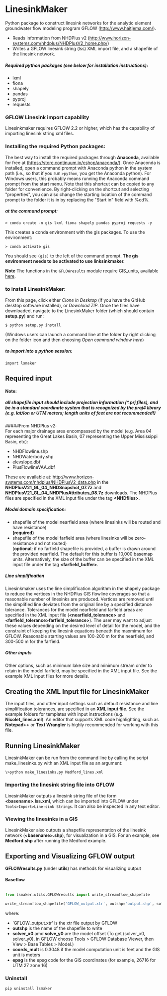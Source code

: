 # LinesinkMaker
Python package to construct linesink networks for the analytic element groundwater flow modeling
program GFLOW (<http://www.haitjema.com/>). 
  
* Reads information from NHDPlus v2 (<http://www.horizon-systems.com/nhdplus/NHDPlusV2_home.php/>)
* Writes a GFLOW linesink string (lss) XML import file, and a shapefile of the 
linesink network.

##### Required python packages (see below for installation instructions):  
* lxml
* fiona
* shapely
* pandas
* pyproj
* requests
  
### GFLOW Linesink import capability
Linesinkmaker requires GFLOW 2.2 or higher, which has the capability of importing linesink string xml files.

### Installing the required Python packages:
The best way to install the required packages through **Anaconda**, available for free at (<https://store.continuum.io/cshop/anaconda/>). Once Anaconda is installed, open a command prompt with Anaconda python in the system path (i.e., so that if you run `>python`, you get the Anaconda python). For Windows users, this probably means running the Anaconda command prompt from the start menu. Note that this shortcut can be copied to any folder for convenience. By right-clicking on the shortcut and selecting "properties", you can also change the starting location of the command prompt to the folder it is in by replacing the "Start in" field with %cd%.
##### at the command prompt:

```
> conda create -n gis lxml fiona shapely pandas pyproj requests -y
```
This creates a conda environment with the gis packages. To use the environment:

```
> conda activate gis
```

You should see `(gis)` to the left of the command prompt. **The gis environment needs to be activated to use linksinkmaker.**

**Note** The functions in the `GFLOWresults` module require GIS_units, available [here](https://github.com/aleaf/GIS_utils).


### to install LinesinkMaker:  
From this page, click either *Clone in Desktop* (if you have the GitHub desktop software installed), or *Download ZIP*. Once the files have downloaded, navigate to the LinesinkMaker folder (which should contain **setup.py**) and run:  

```
$ python setup.py install
```  
(Windows users can launch a command line at the folder by right clicking on the folder icon and then choosing *Open command window here*)  


##### to import into a python session:
```
import lsmaker
```



## Required input  

#### Note: 
##### all shapefile input should include projection information (*.prj files), and be in a standard coordinate system that is recognized by the proj4 library (e.g. lat/lon or UTM meters; length units of feet are not recommended!)
#####From NHDPlus v2:  
For each major drainage area encompassed by the model (e.g. Area 04 representing the Great Lakes Basin, 07 representing the Upper Mississippi Basin, etc):  

* NHDFlowline.shp  
* NHDWaterbody.shp  
* elevslope.dbf  
* PlusFlowlineVAA.dbf

These are available at: <http://www.horizon-systems.com/nhdplus/NHDPlusV2_data.php>  in the **NHDPlusV21_GL_04_NHDSnapshot_07.7z** and **NHDPlusV21_GL_04_NHDPlusAttributes_08.7z** 
downloads. The NHDPlus files are specified in the XML input file under the tag **\<NHDfiles\>**.

##### Model domain specification:  
* shapefile of the model nearfield area (where linesinks will be routed and have resistance)  
   **(required)**
* shapefile of the model farfield area (where linesinks will be zero-resistance and not routed)  
 (**optional**; if no farfield shapefile is provided, a buffer is drawn around the provided nearfield. The default for this buffer is 10,000 basemap units. Alternatively, the size of the buffer can be specified in the XML input file under the tag **\<farfield_buffer\>**.


##### Line simplification
Linesinkmaker uses the line simplification algorithm in the shapely package to reduce the vertices in the NHDPlus GIS flowline coverages so that a reasonable number of linesinks are produced. Vertices are removed until the simplified line deviates from the original line by a specified distance tolerance. Tolerances for the model nearfield and farfield areas are specified in the XML input file (**\<nearfield_tolerance\>** and **\<farfield_tolerance\>farfield_tolerance>**). The user may want to adjust these values depending on the desired level of detail for the model, and the constraint of keeping the linesink equations beneath the maxmimum for GFLOW. Reasonable starting values are 100-200 m for the nearfield, and 300-500 m for the farfield.

##### Other inputs
Other options, such as minimum lake size and minimum stream order to retain in the model farfield, may be specified in the XML input file. See the example XML input files for more details.


## Creating the XML Input file for LinesinkMaker
The input files, and other input settings such as default resistance and line simplification tolerances, are specified in an **XML input file**. See the example folders for templates with input instructions (e.g. **Nicolet_lines.xml**). An editor that supports XML code highlighting, such as **Notepad++** or **Text Wrangler** is highly recommended for working with this file. 



## Running LinesinkMaker

LinesinkMaker can be run from the command line by calling the script make_linesinks.py with an XML input file as an argument:

```
\>python make_linesinks.py Medford_lines.xml
```


### Importing the linesink string file into GFLOW  
LinesinkMaker outputs a linesink string file of the form **\<basename>.lss.xml**, which can be imported into GFLOW under ```Tools>Import>Line-sink Strings```. It can also be inspected in any text editor.  
### Viewing the linesinks in a GIS
LinesinkMaker also outputs a shapefile representation of the linesink network (**\<basename>.shp**), for visualization in a GIS. For an example, see **Medford.shp** after running the Medford example.

## Exporting and Visualizing GFLOW output

**GFLOWresults.py** (under **utils**) has methods for visualizing output  
#### Baseflow  
  
  
```python

from lsmaker.utils.GFLOWresults import write_streamflow_shapefile

write_streamflow_shapefile('GFLOW_output.xtr', outshp='output.shp', solver_x0=0, solver_y0=0, coords_mult=0.3048, epsg=None)  
```
where:  

* 'GFLOW_output.xtr' is the xtr file output by GFLOW
* **outshp** is the name of the shapefile to write  
* **solver_x0** amd **solve_y0** are the model offset (To get (solver_x0, solver_y0), in GFLOW choose Tools > GFLOW Database Viewer, 
    then View > Base Tables > Model.)
* **coords_mult** is 0.3048 if the model computation unit is feet and the GIS unit is meters  
* **epsg** is the epsg code for the GIS coordinates (for example, 26716 for UTM 27 zone 16)

### Uninstall
```
pip uninstall lsmaker
```